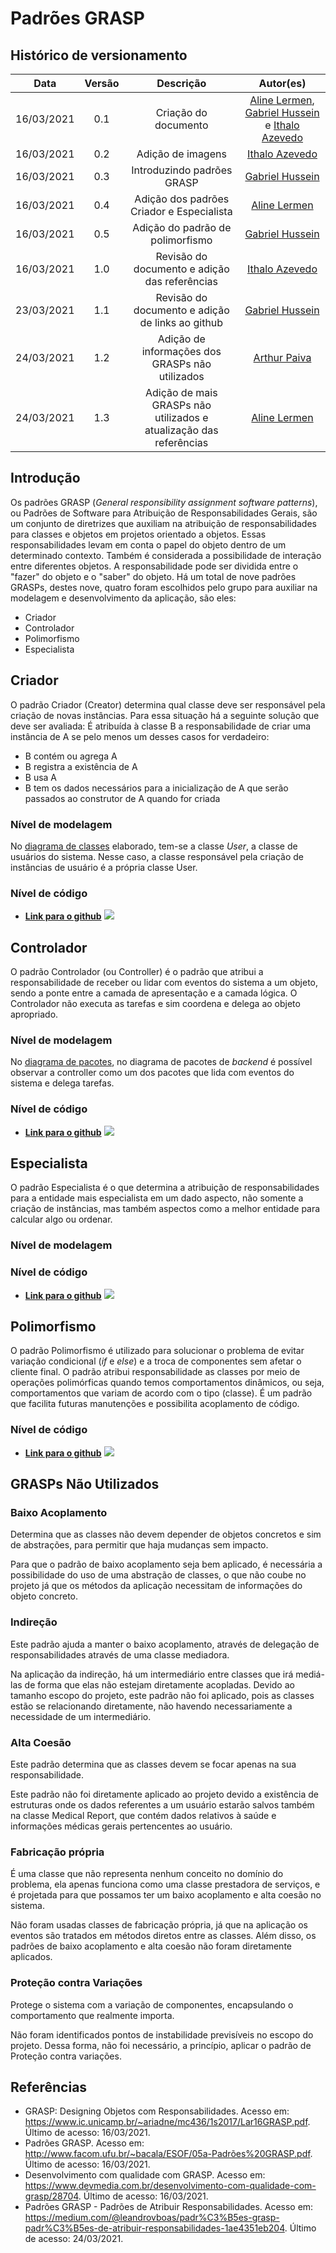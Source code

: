 # Padrões GRASP

## Histórico de versionamento                                                                                    

|    Data    | Versão |                   Descrição                   |                                                                         Autor(es)                                                                         |
| :--------: | :----: | :-------------------------------------------: | :-------------------------------------------------------------------------------------------------------------------------------------------------------: |
| 16/03/2021 |  0.1   |             Criação do documento              | [Aline Lermen](https://github.com/AlineLermen), [Gabriel Hussein](https://github.com/GabrielHussein) e [Ithalo Azevedo](https://github.com/ithaloazevedo) |
| 16/03/2021 |  0.2   |               Adição de imagens               |                                                    [Ithalo Azevedo](https://github.com/ithaloazevedo)                                                     |
| 16/03/2021 |  0.3   |          Introduzindo padrões GRASP           |                                                   [Gabriel Hussein](https://github.com/GabrielHussein)                                                    |
| 16/03/2021 |  0.4   |   Adição dos padrões Criador e Especialista   |                                                      [Aline Lermen](https://github.com/AlineLermen)                                                       |
| 16/03/2021 |  0.5   |       Adição do padrão de polimorfismo        |                                                   [Gabriel Hussein](https://github.com/GabrielHussein)                                                    |
| 16/03/2021 |  1.0   | Revisão do documento e adição das referências |                                                    [Ithalo Azevedo](https://github.com/ithaloazevedo)
| 23/03/2021 |  1.1   | Revisão do documento e adição de links ao github |                                                    [Gabriel Hussein](https://github.com/GabrielHussein)                                                     |
| 24/03/2021 |  1.2   | Adição de informações dos GRASPs não utilizados |                                                    [Arthur Paiva](https://github.com/ArthurPaivaT)                                                     |
| 24/03/2021 |  1.3   | Adição de mais GRASPs não utilizados e atualização das referências|                                                    [Aline Lermen](https://github.com/AlineLermen)                                                     |

## Introdução
 
Os padrões GRASP (*General responsibility assignment software patterns*), ou Padrões de Software para Atribuição de Responsabilidades Gerais, são um conjunto de diretrizes que auxiliam na atribuição de responsabilidades para classes e objetos em projetos orientado a objetos. Essas responsabilidades levam em conta o papel do objeto dentro de um determinado contexto. Também é considerada a possibilidade de interação entre diferentes objetos. A responsabilidade pode ser dividida entre o "fazer" do objeto e o "saber" do objeto. Há um total de nove padrões GRASPs, destes nove, quatro foram escolhidos pelo grupo para auxiliar na modelagem e desenvolvimento da aplicação, são eles:

* Criador
* Controlador
* Polimorfismo
* Especialista


## Criador
O padrão Criador (Creator) determina qual classe deve ser responsável pela criação de novas instâncias. Para essa situação há a seguinte solução que deve ser avaliada:
É atribuída à classe B a responsabilidade de criar uma instância de A se pelo menos um desses casos for verdadeiro:
- B contém ou agrega A
- B registra a existência de A
- B usa A
- B tem os dados necessários para a inicialização de A que serão passados ao construtor de A quando for criada

### Nível de modelagem
No [diagrama de classes](https://unbarqdsw2020-2.github.io/2020.2_G3_ProjetoHigia/#/./04-diagramasUML/diagramaClasse?id=v2) elaborado, tem-se a classe *User*, a classe de usuários do sistema. Nesse caso, a classe responsável pela criação de instâncias de usuário é a própria classe User.
### Nível de código
- [**Link para o github**](https://github.com/UnBArqDsw2020-2/2020.2_G3_ProjetoHigia/blob/devel/backend/src/models/User.js)
![](../assets/images/05-padroesDeProjeto/GRASP/criador.png)


## Controlador
O padrão Controlador (ou Controller) é o padrão que atribui a responsabilidade de receber ou lidar com eventos do sistema a um objeto, sendo a ponte entre a camada de apresentação e a camada lógica. O Controlador não executa as tarefas e sim coordena e delega ao objeto apropriado. 

### Nível de modelagem
No [diagrama de pacotes](https://unbarqdsw2020-2.github.io/2020.2_G3_ProjetoHigia/#/./04-diagramasUML/diagramaPacote?id=diagrama-de-pacotes-backend-v0), no diagrama de pacotes de *backend* é possível observar a controller como um dos pacotes que lida com eventos do sistema e delega tarefas.
### Nível de código
- [**Link para o github**](https://github.com/UnBArqDsw2020-2/2020.2_G3_ProjetoHigia/blob/devel/backend/src/controller/UserController.js)
![](../assets/images/05-padroesDeProjeto/GRASP/controlador.png)


## Especialista
O padrão Especialista é o que determina a atribuição de responsabilidades para a entidade mais especialista em um dado aspecto, não somente a criação de instâncias, mas também aspectos como a melhor entidade para calcular algo ou ordenar.
### Nível de modelagem
### Nível de código
- [**Link para o github**](https://github.com/UnBArqDsw2020-2/2020.2_G3_ProjetoHigia/blob/devel/backend/src/config/SetupServer.js)
![](../assets/images/05-padroesDeProjeto/GRASP/especialista.png)


## Polimorfismo
O padrão Polimorfismo é utilizado para solucionar o problema de evitar variação condicional (*if* e *else*) e a troca de componentes sem afetar o cliente final. O padrão atribui responsabilidade as classes por meio de operações polimórficas quando temos comportamentos dinâmicos, ou seja, comportamentos que variam de acordo com o tipo (classe). É um padrão que facilita futuras manutenções e possibilita acoplamento de código.
### Nível de código
- [**Link para o github**](https://github.com/UnBArqDsw2020-2/2020.2_G3_ProjetoHigia/blob/devel/backend/src/Database/Base.js)
![](../assets/images/05-padroesDeProjeto/GRASP/polimorfismo.png)


## GRASPs Não Utilizados

### Baixo Acoplamento

Determina que as classes não devem depender de objetos concretos e sim de abstrações, para permitir que haja mudanças sem impacto.

Para que o padrão de baixo acoplamento seja bem aplicado, é necessária a possibilidade do uso de uma abstração de classes, o que não coube no projeto já que os métodos da aplicação necessitam de informações do objeto concreto. 

### Indireção

Este padrão ajuda a manter o baixo acoplamento, através de delegação de responsabilidades através de uma classe mediadora.

Na aplicação da indireção, há um intermediário entre classes que irá mediá-las de forma que elas não estejam diretamente acopladas. Devido ao tamanho escopo do projeto, este padrão não foi aplicado, pois as classes estão se relacionando diretamente, não havendo necessariamente a necessidade de um intermediário.

### Alta Coesão

Este padrão determina que as classes devem se focar apenas na sua responsabilidade.

Este padrão não foi diretamente aplicado ao projeto devido a existência de estruturas onde os dados referentes a um usuário estarão salvos também na classe Medical Report, que contém dados relativos à saúde e informações médicas gerais pertencentes ao usuário.

### Fabricação própria

É uma classe que não representa nenhum conceito no domínio do problema, ela apenas funciona como uma classe prestadora de serviços, e é projetada para que possamos ter um baixo acoplamento e alta coesão no sistema.

Não foram usadas classes de fabricação própria, já que na aplicação os eventos são tratados em métodos diretos entre as classes. Além disso, os padrões de baixo acoplamento e alta coesão não foram diretamente aplicados.

### Proteção contra Variações

Protege o sistema com a variação de componentes, encapsulando o comportamento que realmente importa.

Não foram identificados pontos de instabilidade previsíveis no escopo do projeto. Dessa forma, não foi necessário, a princípio, aplicar o padrão de Proteção contra variações.


## Referências
- GRASP: Designing Objetos com Responsabilidades. Acesso em: https://www.ic.unicamp.br/~ariadne/mc436/1s2017/Lar16GRASP.pdf. Último de acesso: 16/03/2021.
- Padrões GRASP. Acesso em: http://www.facom.ufu.br/~bacala/ESOF/05a-Padrões%20GRASP.pdf. Último de acesso: 16/03/2021.
- Desenvolvimento com qualidade com GRASP. Acesso em: https://www.devmedia.com.br/desenvolvimento-com-qualidade-com-grasp/28704. Último de acesso: 16/03/2021.
- Padrões GRASP - Padrões de Atribuir Responsabilidades. Acesso em: https://medium.com/@leandrovboas/padr%C3%B5es-grasp-padr%C3%B5es-de-atribuir-responsabilidades-1ae4351eb204. Último de acesso: 24/03/2021. 
